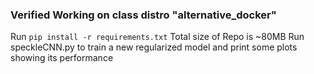 ### Verified Working on class distro "alternative_docker"
Run ```pip install -r requirements.txt```
Total size of Repo is ~80MB
Run speckleCNN.py to train a new regularized model and print some plots showing its performance
